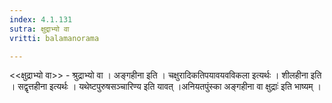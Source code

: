 ```yaml
---
index: 4.1.131
sutra: क्षुद्राभ्यो वा
vritti: balamanorama

---
```

<<क्षुद्राभ्यो वा>> - श्रुद्राभ्यो वा । अङ्गहीना इति । चक्षुरादिकतिपयावयवविकला इत्यर्थः । शीलहीना इति । सद्वृत्तहीना इत्यर्थः । यथेष्टपुरुषसञ्चारिण्य इति यावत् ।अनियतपुंस्का अङ्गहीना वा क्षुद्राः॑ इति भाष्यम् । 